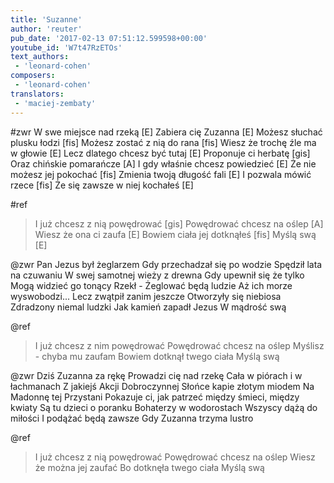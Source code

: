 ```yaml
---
title: 'Suzanne'
author: 'reuter'
pub_date: '2017-02-13 07:51:12.599598+00:00'
youtube_id: 'W7t47RzETOs'
text_authors:
 - 'leonard-cohen'
composers:
 - 'leonard-cohen'
translators:
 - 'maciej-zembaty'
---
```


#zwr
W swe miejsce nad rzeką [E]
Zabiera cię Zuzanna [E]
Możesz słuchać plusku łodzi [fis]
Możesz zostać z nią do rana [fis]
Wiesz że trochę źle ma w głowie [E]
Lecz dlatego chcesz być tutaj [E]
Proponuje ci herbatę [gis]
Oraz chińskie pomarańcze [A]
I gdy właśnie chcesz powiedzieć [E]
Że nie możesz jej pokochać [fis]
Zmienia twoją długość fali [E]
I pozwala mówić rzece [fis]
Że się zawsze w niej kochałeś [E]

#ref
>I już chcesz z nią powędrować [gis]
>Powędrować chcesz na oślep [A]
>Wiesz że ona ci zaufa [E]
>Bowiem ciała jej dotknąłeś [fis]
>Myślą swą [E]

@zwr
Pan Jezus był żeglarzem
Gdy przechadzał się po wodzie
Spędził lata na czuwaniu
W swej samotnej wieży z drewna
Gdy upewnił się że tylko
Mogą widzieć go tonący
Rzekł - Żeglować będą ludzie
Aż ich morze wyswobodzi...
Lecz zwątpił zanim jeszcze
Otworzyły się niebiosa
Zdradzony niemal ludzki
Jak kamień zapadł Jezus
W mądrość swą

@ref
>I już chcesz z nim powędrować
>Powędrować chcesz na oślep
>Myślisz - chyba mu zaufam
>Bowiem dotknął twego ciała
>Myślą swą

@zwr
Dziś Zuzanna za rękę
Prowadzi cię nad rzekę
Cała w piórach i w łachmanach
Z jakiejś Akcji Dobroczynnej
Słońce kapie złotym miodem
Na Madonnę tej Przystani
Pokazuje ci, jak patrzeć
między śmieci, między kwiaty
Są tu dzieci o poranku
Bohaterzy w wodorostach
Wszyscy dążą do miłości 
I podążać będą zawsze
Gdy Zuzanna trzyma lustro

@ref
>I już chcesz z nią powędrować
>Powędrować chcesz na oślep
>Wiesz że można jej zaufać
>Bo dotknęła twego ciała
>Myślą swą